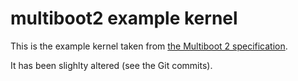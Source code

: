 # multiboot2 example kernel

This is the example kernel taken from [the Multiboot 2 specification](https://www.gnu.org/software/grub/manual/multiboot2/multiboot.html#Example-OS-code).

It has been slighlty altered (see the Git commits).
